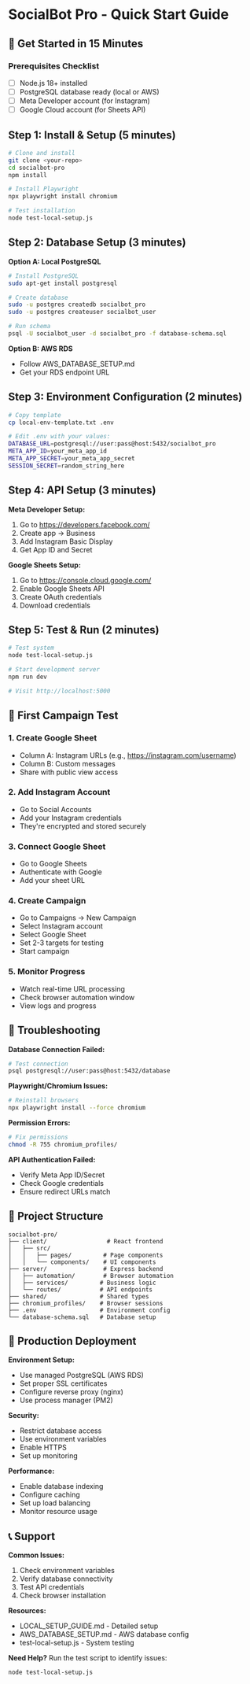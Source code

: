 # SocialBot Pro - Quick Start Guide

## 🚀 Get Started in 15 Minutes

### Prerequisites Checklist
- [ ] Node.js 18+ installed
- [ ] PostgreSQL database ready (local or AWS)
- [ ] Meta Developer account (for Instagram)
- [ ] Google Cloud account (for Sheets API)

## Step 1: Install & Setup (5 minutes)

```bash
# Clone and install
git clone <your-repo>
cd socialbot-pro
npm install

# Install Playwright
npx playwright install chromium

# Test installation
node test-local-setup.js
```

## Step 2: Database Setup (3 minutes)

**Option A: Local PostgreSQL**
```bash
# Install PostgreSQL
sudo apt-get install postgresql

# Create database
sudo -u postgres createdb socialbot_pro
sudo -u postgres createuser socialbot_user

# Run schema
psql -U socialbot_user -d socialbot_pro -f database-schema.sql
```

**Option B: AWS RDS**
- Follow AWS_DATABASE_SETUP.md
- Get your RDS endpoint URL

## Step 3: Environment Configuration (2 minutes)

```bash
# Copy template
cp local-env-template.txt .env

# Edit .env with your values:
DATABASE_URL=postgresql://user:pass@host:5432/socialbot_pro
META_APP_ID=your_meta_app_id
META_APP_SECRET=your_meta_app_secret
SESSION_SECRET=random_string_here
```

## Step 4: API Setup (3 minutes)

**Meta Developer Setup:**
1. Go to https://developers.facebook.com/
2. Create app → Business
3. Add Instagram Basic Display
4. Get App ID and Secret

**Google Sheets Setup:**
1. Go to https://console.cloud.google.com/
2. Enable Google Sheets API
3. Create OAuth credentials
4. Download credentials

## Step 5: Test & Run (2 minutes)

```bash
# Test system
node test-local-setup.js

# Start development server
npm run dev

# Visit http://localhost:5000
```

## 🎯 First Campaign Test

### 1. Create Google Sheet
- Column A: Instagram URLs (e.g., https://instagram.com/username)
- Column B: Custom messages
- Share with public view access

### 2. Add Instagram Account
- Go to Social Accounts
- Add your Instagram credentials
- They're encrypted and stored securely

### 3. Connect Google Sheet
- Go to Google Sheets
- Authenticate with Google
- Add your sheet URL

### 4. Create Campaign
- Go to Campaigns → New Campaign
- Select Instagram account
- Select Google Sheet
- Set 2-3 targets for testing
- Start campaign

### 5. Monitor Progress
- Watch real-time URL processing
- Check browser automation window
- View logs and progress

## 🔧 Troubleshooting

**Database Connection Failed:**
```bash
# Test connection
psql postgresql://user:pass@host:5432/database
```

**Playwright/Chromium Issues:**
```bash
# Reinstall browsers
npx playwright install --force chromium
```

**Permission Errors:**
```bash
# Fix permissions
chmod -R 755 chromium_profiles/
```

**API Authentication Failed:**
- Verify Meta App ID/Secret
- Check Google credentials
- Ensure redirect URLs match

## 📁 Project Structure

```
socialbot-pro/
├── client/                 # React frontend
│   ├── src/
│   │   ├── pages/         # Page components
│   │   └── components/    # UI components
├── server/                # Express backend
│   ├── automation/        # Browser automation
│   ├── services/         # Business logic
│   └── routes/           # API endpoints
├── shared/               # Shared types
├── chromium_profiles/    # Browser sessions
├── .env                  # Environment config
└── database-schema.sql   # Database setup
```

## 🚀 Production Deployment

**Environment Setup:**
- Use managed PostgreSQL (AWS RDS)
- Set proper SSL certificates
- Configure reverse proxy (nginx)
- Use process manager (PM2)

**Security:**
- Restrict database access
- Use environment variables
- Enable HTTPS
- Set up monitoring

**Performance:**
- Enable database indexing
- Configure caching
- Set up load balancing
- Monitor resource usage

## 📞 Support

**Common Issues:**
1. Check environment variables
2. Verify database connectivity
3. Test API credentials
4. Check browser installation

**Resources:**
- LOCAL_SETUP_GUIDE.md - Detailed setup
- AWS_DATABASE_SETUP.md - AWS database config
- test-local-setup.js - System testing

**Need Help?**
Run the test script to identify issues:
```bash
node test-local-setup.js
```